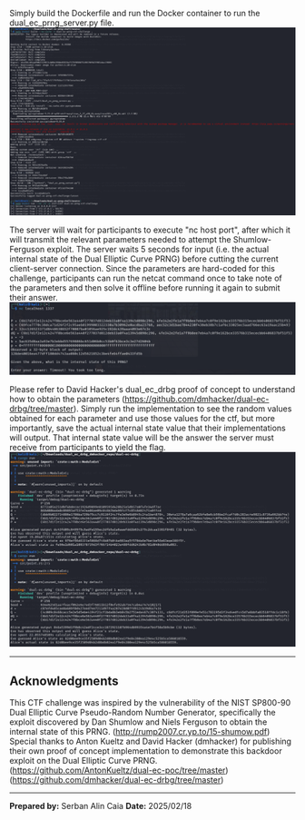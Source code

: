 Simply build the Dockerfile and run the Docker container to run the dual_ec_prng_server.py file.
![alt text](images/Docker_Setup.png)

The server will wait for participants to execute "nc host port", after which it will transmit the relevant parameters needed to attempt the Shumlow-Ferguson exploit.
The server waits 5 seconds for input (i.e. the actual internal state of the Dual Elliptic Curve PRNG) before cutting the current client-server connection. 
Since the parameters are hard-coded for this challenge, participants can run the netcat command once to take note of the parameters and then solve it offline before running it again to submit their answer.
![alt text](images/Server_Output.png)

Please refer to David Hacker's dual_ec_drbg proof of concept to understand how to obtain the parameters (https://github.com/dmhacker/dual-ec-drbg/tree/master).
Simply run the implementation to see the random values obtained for each parameter and use those values for the ctf, but more importantly, save the actual internal state value that their implementations will output. That internal state value will be the answer the server must receive from participants to yield the flag.
![alt text](images/dmhacker_Default_Execution.png)

---

## Acknowledgments
This CTF challenge was inspired by the vulnerability of the NIST SP800-90 Dual Elliptic Curve Pseudo-Random Number Generator, specifically the exploit discovered by Dan Shumlow and Niels Ferguson to obtain the internal state of this PRNG. (http://rump2007.cr.yp.to/15-shumow.pdf)
Special thanks to Anton Kueltz and David Hacker (dmhacker) for publishing their own proof of concept implementation to demonstrate this backdoor exploit on the Dual Elliptic Curve PRNG.
(https://github.com/AntonKueltz/dual-ec-poc/tree/master)
(https://github.com/dmhacker/dual-ec-drbg/tree/master)

---

**Prepared by:** Serban Alin Caia
**Date:** 2025/02/18
